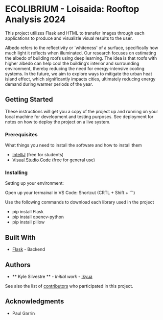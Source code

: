 # ECOLIBRIUM - Loisaida: Rooftop Analysis 2024 

This project utilizes Flask and HTML to transfer images through each applications to produce and visualizle visual results to the user.


Albedo refers to the reflectivity or 'whiteness' of a surface, specifically how much light it reflects when illuminated. Our research focuses on estimating the albedo of building roofs using deep learning. The idea is that roofs with higher albedo can help cool the building’s interior and surrounding environment, thereby reducing the need for energy-intensive cooling systems. In the future, we aim to explore ways to mitigate the urban heat island effect, which significantly impacts cities, ultimately reducing energy demand during warmer periods of the year.


## Getting Started

These instructions will get you a copy of the project up and running on your local machine for development and testing purposes. See deployment for notes on how to deploy the project on a live system.

### Prerequisites

What things you need to install the software and how to install them

- [IntelliJ](https://www.jetbrains.com/help/idea/plugin-overview.html) (free for students) 
- [Visual Studio Code](https://code.visualstudio.com/download) (free for general use) 

### Installing

Setting up your environment: 

Open up your termainal in VS Code: Shortcut (CRTL + Shift + '`')

Use the following commands to download each library used in the project

- pip install Flask
- pip install opencv-python
- pip install pillow

## Built With

* [Flask](https://flask.palletsprojects.com/en/3.0.x/) - Backend

## Authors

* ** Kyle Silvestre ** - *Initial work* - [Ikyua](https://github.com/ikyua)

See also the list of [contributors](https://github.com/Ikyua/Rooftop-Analysis-ECOlibrium) who participated in this project.


## Acknowledgments

* Paul Garrin 

